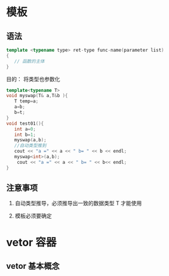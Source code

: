 # 模板

## 语法
~~~cpp
template <typename type> ret-type func-name(parameter list)
{
   // 函数的主体
}
~~~

目的： 将类型也参数化


~~~ cpp
template<typename T>
void myswap(T& a,T&b ){
   T temp=a;
   a=b;
   b=t;
}
void test01(){
   int a=0;
   int b=1;
   myswap(a,b);
   //自动类型推到
   cout << "a =" << a << " b= " << b << endl;
   myswap<int>(a,b);
    cout << "a =" << a << " b= " << b<< endl;
}

~~~

## 注意事项
1. 自动类型推导，必须推导出一致的数据类型 T 才能使用

2. 模板必须要确定



# vetor 容器

## vetor 基本概念
<!--  -->






